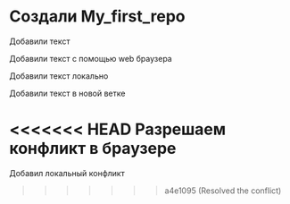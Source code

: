 ﻿# Создали My_first_repo

Добавили текст

Добавили текст с помощью web браузера

Добавили текст локально

Добавили текст в новой ветке

<<<<<<< HEAD
Разрешаем конфликт в браузере
=======
Добавил локальный конфликт
>>>>>>> a4e1095 (Resolved the conflict)
